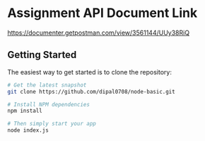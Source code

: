 # Assignment API Document Link

https://documenter.getpostman.com/view/3561144/UUy38RiQ

Getting Started
---------------

The easiest way to get started is to clone the repository:

```bash
# Get the latest snapshot
git clone https://github.com/dipal0708/node-basic.git

# Install NPM dependencies
npm install

# Then simply start your app
node index.js
```
